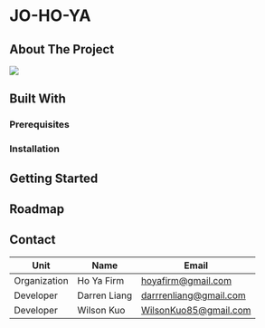 # JO-HO-YA

## About The Project

![](https://i.imgur.com/KjZxLJb.jpg)

## Built With

### Prerequisites

### Installation

## Getting Started

## Roadmap


## Contact
| Unit         | Name         | Email                                            |
| ------------ | ------------ | ------------------------------------------------ |
| Organization | Ho Ya Firm   | [hoyafirm@gmail.com](hoyafirm@gmail.com)         |
| Developer    | Darren Liang | [darrrenliang@gmail.com](darrrenliang@gmail.com) |
| Developer    | Wilson Kuo   | [WilsonKuo85@gmail.com](WilsonKuo85@gmail.com)   |
